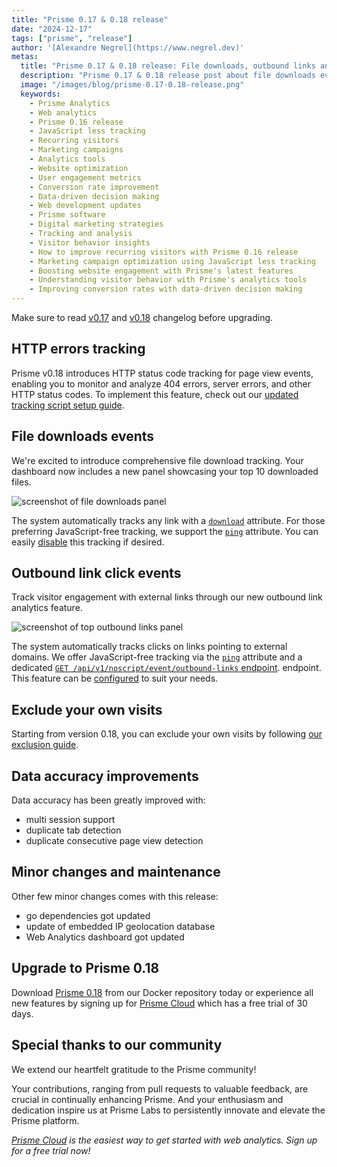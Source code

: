 ```yaml
---
title: "Prisme 0.17 & 0.18 release"
date: "2024-12-17"
tags: ["prisme", "release"]
author: '[Alexandre Negrel](https://www.negrel.dev)'
metas:
  title: "Prisme 0.17 & 0.18 release: File downloads, outbound links and exclude your own visits"
  description: "Prisme 0.17 & 0.18 release post about file downloads events, outbound links and exclude your own visits"
  image: "/images/blog/prisme-0.17-0.18-release.png"
  keywords:
    - Prisme Analytics
    - Web analytics
    - Prisme 0.16 release
    - JavaScript less tracking
    - Recurring visitors
    - Marketing campaigns
    - Analytics tools
    - Website optimization
    - User engagement metrics
    - Conversion rate improvement
    - Data-driven decision making
    - Web development updates
    - Prisme software
    - Digital marketing strategies
    - Tracking and analysis
    - Visitor behavior insights
    - How to improve recurring visitors with Prisme 0.16 release
    - Marketing campaign optimization using JavaScript less tracking
    - Boosting website engagement with Prisme's latest features
    - Understanding visitor behavior with Prisme's analytics tools
    - Improving conversion rates with data-driven decision making
---
```


Make sure to read
[v0.17](https://github.com/prismelabs/analytics/releases/tag/v0.17.0) and
[v0.18](https://github.com/prismelabs/analytics/releases/tag/v0.18.0) changelog
before upgrading.

## HTTP errors tracking

Prisme v0.18 introduces HTTP status code tracking for page view events, enabling
you to monitor and analyze 404 errors, server errors, and other HTTP status
codes. To implement this feature, check out our
[updated tracking script setup guide](/docs/guides/setup-tracking-script/).

## File downloads events

We're excited to introduce comprehensive file download tracking. Your dashboard
now includes a new panel showcasing your top 10 downloaded files.

<img src="/images/blog/top-file-downloads.png" alt="screenshot of file downloads panel" style="max-height: 30rem"/>

The system automatically tracks any link with a
[`download`](https://developer.mozilla.org/en-US/docs/Web/HTML/Element/a#download)
attribute. For those
preferring JavaScript-free tracking, we support the
[`ping`](https://developer.mozilla.org/en-US/docs/Web/HTML/Element/a#ping)
attribute. You can easily
[disable](/docs/references/tracking-script/#file-downloads-data-file-downloads)
this tracking if desired.

## Outbound link click events

Track visitor engagement with external links through our new outbound link
analytics feature.

<img src="/images/blog/top-outbound-links.png" alt="screenshot of top outbound links panel" style="max-height: 30rem"/>

The system automatically tracks clicks on links pointing to external domains.
We offer JavaScript-free tracking via the
[`ping`](https://developer.mozilla.org/en-US/docs/Web/HTML/Element/a#ping)
attribute and a dedicated
[`GET /api/v1/noscript/event/outbound-links` endpoint](/docs/references/http/#outbound-link-clicks-1).
endpoint. This feature can be
[configured](/docs/references/tracking-script/#outbound-links-data-outbound-links)
to suit your needs.

## Exclude your own visits

Starting from version 0.18, you can exclude your own visits by following
[our exclusion guide](/docs/guides/exclude-your-own-visits/).

## Data accuracy improvements

Data accuracy has been greatly improved with:
- multi session support
- duplicate tab detection
- duplicate consecutive page view detection

## Minor changes and maintenance

Other few minor changes comes with this release:

- go dependencies got updated
- update of embedded IP geolocation database
- Web Analytics dashboard got updated

## Upgrade to Prisme 0.18

Download [Prisme 0.18](https://hub.docker.com/r/prismelabs/analytics) from our
Docker repository today or experience all new features by signing up for
[Prisme Cloud](https://app.prismeanalytics.com/authn/sign_up) which has a free
trial of 30 days.

## Special thanks to our community

We extend our heartfelt gratitude to the Prisme community!

Your contributions, ranging from pull requests to valuable feedback, are crucial
in continually enhancing Prisme. And your enthusiasm and dedication inspire us
at Prisme Labs to persistently innovate and elevate the Prisme platform.

_[Prisme Cloud](https://app.prismeanalytics.com/authn/sign_up) is the easiest
way to get started with web analytics. Sign up for a free trial now!_
